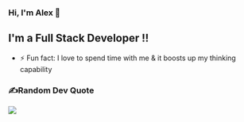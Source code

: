 ### Hi, I'm Alex 👋

## I'm a Full Stack Developer !!
- ⚡ Fun fact: I love to spend time with me & it boosts up my thinking capability

[linkedin]: https://www.linkedin.com/in/alejandro-romeral-del-olmo-5963446b

### ✍️Random Dev Quote

![](https://quotes-github-readme.vercel.app/api?type=horizontal&theme=dark)
